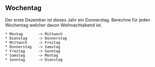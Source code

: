 ## Wochentag
Der erste Dezember ist dieses Jahr ein Donnerstag.
Berechne für jeden Wochentag welcher davon Weihnachtabend ist.

```
* Montag       -> Mittwoch
* Dienstag     -> Donnerstag
* Mittwoch     -> Freitag
* Donnerstag   -> Samstag
* Freitag      -> Sonntag
* Samstag      -> Montag
* Sonntag      -> Dienstag
```